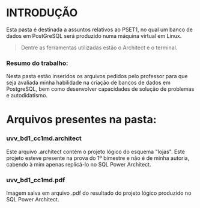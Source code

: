 # INTRODUÇÃO
Esta pasta é destinada a assuntos relativos ao PSET1, no qual um banco de dados em PostGreSQL será produzido numa máquina virtual em Linux.
> Dentre as ferramentas utilizadas estão o Architect e o terminal.
### Resumo do trabalho:
Nesta pasta estão inseridos os arquivos pedidos pelo professor para que seja avaliada minha habilidade na criação de bancos de dados em PostgreSQL, bem como desenvolver capacidades de solução de problemas e autodidatismo.
# Arquivos presentes na pasta:
### uvv_bd1_cc1md.architect
Este arquivo .architect contém o projeto lógico do esquema "lojas". Este projeto esteve presente na prova do 1º bimestre e não é de minha autoria, cabendo à mim apenas replicá-lo no SQL Power Architect.
### uvv_bd1_cc1md.pdf
Imagem salva em arquivo .pdf do resultado do projeto lógico produzido no SQL Power Architect.
